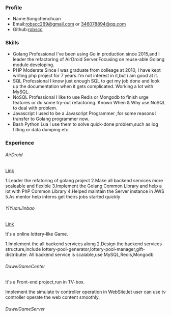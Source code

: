 ### Profile

* Name:Songchenchuan
* Email:robscc269@gmail.com or 346078894@qq.com
* Github:[robscc](http://github.com/robscc)

### Skills

- Golang Professional I've been using Go in production since 2015,and I leader the refactoring of AirDroid Server.Focusing on reuse-able Golang module developing.
- PHP Moderate Since I was graduate from colleage at 2010, I have kept writing php project for 7 years.I'm not interest in it,but i am good at it.
- SQL Professional I know just enough SQL to get my job done and look up the documentation when it gets complicated. Working a lot with MySQL.
- NoSQL Professional I like to use Redis or Mongodb to finish urge features or do some try-out refactoring. Known When & Why use NoSQL to deal with problem.
- Javascript I used to be a Javascript Programmer ,for some reasons I transfer to Golang programmer now.
- Bash Python Lua I use them to solve quick-done problem,such as log filting or data dumping etc.

### Experience

###### AirDroid

[Link](http://www.airdroid.com)

1.Leader the refatoring of golang project
2.Make all backend services more scaleable and flexible
3.Implement the Golang Common Library and help a lot with PhP Common Library
4.Helped maintain the Server instance in AWS
5.As mentor help interns get theirs jobs started quickly

###### YiYuanJinbao

[Link](http://www.yyjinbao.com)

It's a online lottery-like Game.

1.Implement the all backend services along 
2.Design the backend services structure,include lottery-pool-generator,lottery-pool-manager,gift-distributer. All backend service is scalable,use MySQL,Redis,Mongodb

###### DuweiGameCenter

It's a Front-end project,run in TV-box.

Implement the simulate tv controller operation in WebSite,let user can use tv controller operate the web content smoothly.

###### DuweiGameServer



